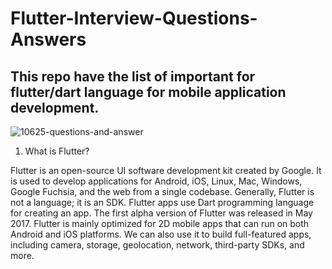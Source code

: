 # Flutter-Interview-Questions-Answers
## This repo have the list of important for flutter/dart language for mobile application development.
![10625-questions-and-answer](https://user-images.githubusercontent.com/43481897/153431308-254faeab-2f4e-42dd-8d16-094da2d1915f.gif)

1. What is Flutter?

Flutter is an open-source UI software development kit created by Google. It is used to develop applications for Android, iOS, Linux, Mac, Windows, Google Fuchsia, and the web from a single codebase. Generally, Flutter is not a language; it is an SDK. Flutter apps use Dart programming language for creating an app. The first alpha version of Flutter was released in May 2017. Flutter is mainly optimized for 2D mobile apps that can run on both Android and iOS platforms. We can also use it to build full-featured apps, including camera, storage, geolocation, network, third-party SDKs, and more.


